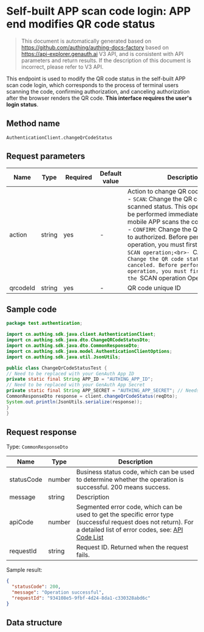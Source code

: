 # Self-built APP scan code login: APP end modifies QR code status

<!--
Warning⚠️:
Do not modify this document directly,
https://github.com/Authing/authing-docs-factory
Use this project to generate
-->

<LastUpdated />

> This document is automatically generated based on https://github.com/authing/authing-docs-factory based on https://api-explorer.genauth.ai V3 API, and is consistent with API parameters and return results. If the description of this document is incorrect, please refer to V3 API.

This endpoint is used to modify the QR code status in the self-built APP scan code login, which corresponds to the process of terminal users scanning the code, confirming authorization, and canceling authorization after the browser renders the QR code. **This interface requires the user's login status**.

## Method name

`AuthenticationClient.changeQrCodeStatus`

## Request parameters

| Name     | Type   | <div style="width:80px">Required</div> | Default value | <div style="width:300px">Description</div>                                                                                                                                                                                                                                                                                                                                                                                                                               | <div style="width:200px"></div>Sample value</div> |
| -------- | ------ | -------------------------------------- | ------------- | ------------------------------------------------------------------------------------------------------------------------------------------------------------------------------------------------------------------------------------------------------------------------------------------------------------------------------------------------------------------------------------------------------------------------------------------------------------------------ | ------------------------------------------------- |
| action   | string | yes                                    | -             | Action to change QR code status:<br>- `SCAN`: Change the QR code status to scanned status. This operation should be performed immediately after the mobile APP scans the code;<br>- `CONFIRM`: Change the QR code status to authorized. Before performing this operation, you must first perform the `SCAN operation;<br>- `CANCEL`: Change the QR code status to canceled. Before performing this operation, you must first perform the `SCAN operation Operation; <br> | `CONFIRM`                                         |
| qrcodeId | string | yes                                    | -             | QR code unique ID                                                                                                                                                                                                                                                                                                                                                                                                                                                        |                                                   |

## Sample code

```java
package test.authentication;

import cn.authing.sdk.java.client.AuthenticationClient;
import cn.authing.sdk.java.dto.ChangeQRCodeStatusDto;
import cn.authing.sdk.java.dto.CommonResponseDto;
import cn.authing.sdk.java.model.AuthenticationClientOptions;
import cn.authing.sdk.java.util.JsonUtils;

public class ChangeQrCodeStatusTest {
// Need to be replaced with your GenAuth App ID
private static final String APP_ID = "AUTHING_APP_ID";
// Need to be replaced with your GenAuth App Secret
private static final String APP_SECRET = "AUTHING_APP_SECRET"; // Needs to be replaced with your GenAuth App Host private static final String APP_HOST = "AUTHING_APP_HOST"; // Needs to be replaced with your GenAuth Access Token private static final String ACCESS_TOKEN = "AUTHING_ACCESS_TOKEN"; public static void main(String[] args) throws Throwable { AuthenticationClientOptions clientOptions = new AuthenticationClientOptions(); clientOptions.setAppId(APP_ID); clientOptions.setAppSecret(APP_SECRET); clientOptions.setAppHost(APP_HOST); clientOptions.setAccessToken(ACCESS_TOKEN); AuthenticationClient client = new AuthenticationClient(clientOptions); ChangeQRCodeStatusDto reqDto = new ChangeQRCodeStatusDto(); reqDto.setQrcodeId("123"); reqDto.setAction(ChangeQRCodeStatusDto.Action.CONFIRM);
CommonResponseDto response = client.changeQrCodeStatus(reqDto);
System.out.println(JsonUtils.serialize(response));
}
}

```

## Request response

Type: `CommonResponseDto`

| Name       | Type   | Description                                                                                                                                                                                                                                                                                                                                  |
| ---------- | ------ | -------------------------------------------------------------------------------------------------------------------------------------------------------------------------------------------------------------------------------------------------------------------------------------------------------------------------------------------- |
| statusCode | number | Business status code, which can be used to determine whether the operation is successful. 200 means success.                                                                                                                                                                                                                                 |
| message    | string | Description                                                                                                                                                                                                                                                                                                                                  |
| apiCode    | number | Segmented error code, which can be used to get the specific error type (successful request does not return). For a detailed list of error codes, see: [API Code List](https://api-explorer.genauth.ai/?tag=group/%E5%BC%80%E5%8F%91%E5%87%86%E5%A4%87#tag/%E5%BC%80%E5%8F%91%E5%87%86%E5%A4%87/%E9%94%99%E8%AF%AF%E5%A4%84%E7%90%86/apiCode) |
| requestId  | string | Request ID. Returned when the request fails.                                                                                                                                                                                                                                                                                                 |

Sample result:

```json
{
  "statusCode": 200,
  "message": "Operation successful",
  "requestId": "934108e5-9fbf-4d24-8da1-c330328abd6c"
}
```

## Data structure
